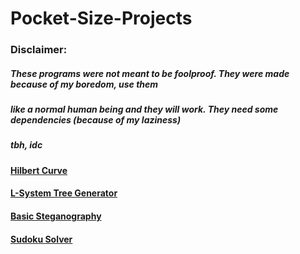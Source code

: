 Pocket-Size-Projects
====================

### Disclaimer:
##### These programs were not meant to be foolproof. They were made because of my boredom, use them

##### like a normal human being and they will work. They need some dependencies (because of my laziness)

##### tbh, idc

#### [Hilbert Curve](https://github.com/Tada0/Pocket-Size-Projects/tree/master/Hilbert-Curve)

#### [L-System Tree Generator](https://github.com/Tada0/Pocket-Size-Projects/tree/master/L-System-Tree-Generator)

#### [Basic Steganography](https://github.com/Tada0/Pocket-Size-Projects/tree/master/Steganography-Example)

#### [Sudoku Solver](https://github.com/Tada0/Pocket-Size-Projects/tree/master/Sudoku-Solver)
